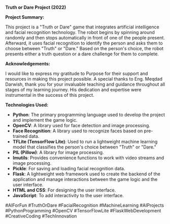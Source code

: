 **Truth or Dare Project (2022)**
 

**Project Summary:**

This project is a "Truth or Dare" game that integrates artificial intelligence and facial recognition technology. The robot begins by spinning around randomly and then stops automatically in front of one of the people present. Afterward, it uses facial recognition to identify the person and asks them to choose between "Truth" or "Dare." Based on the person's choice, the robot presents either a truth question or a dare challenge for them to complete.

**Acknowledgements:**

I would like to express my gratitude to Purpose for their support and resources in making this project possible. A special thanks to Eng. Meqdad Darwish, thank you for your invaluable teaching and guidance throughout all stages of my learning journey. His dedication and expertise were instrumental in the success of this project.

**Technologies Used:**

- **Python**: The primary programming language used to develop the project and implement the game logic.
- **OpenCV**: A library used for face detection and image processing.
- **Face Recognition**: A library used to recognize faces based on pre-trained data.
- **TFLite (TensorFlow Lite)**: Used to run a lightweight machine learning model that classifies the person's choice between "Truth" or "Dare."
- **PIL (Pillow)**: A library for image processing.
- **Imutils**: Provides convenience functions to work with video streams and image processing.
- **Pickle**: For saving and loading facial recognition data.
- **Flask**: A lightweight web framework used to create the backend of the application and manage interactions between the game logic and the user interface.
- **HTML and CSS**: For designing the user interface.
- **JavaScript**: To add interactivity to the user interface.

#AIForFun #TruthOrDare #FacialRecognition #MachineLearning #AIProjects #PythonProgramming #OpenCV #TensorFlowLite #FlaskWebDevelopment #CreativeCoding #TechInnovation
